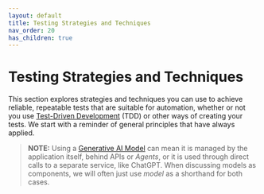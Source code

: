 ```yaml
---
layout: default
title: Testing Strategies and Techniques
nav_order: 20
has_children: true
---
```


# Testing Strategies and Techniques

This section explores strategies and techniques you can use to achieve reliable, repeatable tests that are suitable for automation, whether or not you use [Test-Driven Development]({{site.baseurl}}/glossary/#test-driven-development) (TDD) or other ways of creating your tests. We start with a reminder of general principles that have always applied.

> **NOTE:** Using a [Generative AI Model](#generative-ai-model) can mean it is managed by the application itself, behind APIs or _Agents_, or it is used through direct calls to a separate service, like ChatGPT. When discussing models as components, we will often just use _model_ as a shorthand for both cases.
